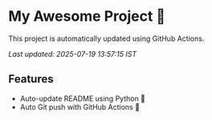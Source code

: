 # My Awesome Project 🚀

This project is automatically updated using GitHub Actions.

_Last updated: 2025-07-19 13:57:15 IST_

## Features
- Auto-update README using Python 🐍
- Auto Git push with GitHub Actions 🤖
